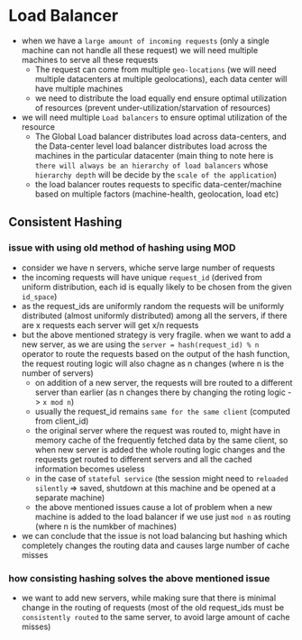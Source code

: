 # Load Balancer
- when we have a `large amount of incoming requests` (only a single machine can not handle all these request) we will need multiple machines to serve all these requests
    - The request can come from multiple `geo-locations` (we will need multiple datacenters at multiple geolocations), each data center will have multiple machines
    - we need to distribute the load equally end ensure optimal utilization of resources (prevent under-utilization/starvation of resources)
- we will need multiple `Load balancers` to ensure optimal utilization of the resource
    - The Global Load balancer distributes load across data-centers, and the Data-center level load balancer distributes load across the machines in the particular datacenter (main thing to note here is `there will always be an hierarchy of load balancers` whose `hierarchy depth` will be decide by the `scale of the application`)
    - the load balancer routes requests to specific data-center/machine based on multiple factors (machine-health, geolocation, load etc)

## Consistent Hashing

### issue with using old method of hashing using MOD
- consider we have n servers, whiche serve large number of requests
- the incoming requests will have unique `request_id` (derived from uniform distribution, each id is equally likely to be chosen from the given `id_space`) 
- as the request_ids are uniformly random the requests will be uniformly distributed (almost uniformly distributed) among all the servers, if there are x requests each server will get x/n requests 
- but the above mentioned strategy is very fragile. when we want to add a new server, as we are using the `server = hash(request_id) % n` operator to route the requests based on the output of the hash function, the request routing logic will also chagne as n changes (where n is the number of servers)
    - on addition of a new server, the requests will bre routed to a different server than earlier (as n changes there by changing the roting logic -> `x mod n`)
    - usually the request_id remains `same for the same client` (computed from client_id)
    - the original server where the request was routed to, might have in memory cache of the frequently fetched data by the same client, so when new server is added the whole routing logic changes and the requests get routed to different servers and all the cached information becomes useless
    - in the case of `stateful service` (the session might need to `reloaded silently` => saved, shutdown at this machine and be opened at a separate machine)
    - the above mentioned issues cause a lot of problem when a new machine is added to the load balancer if we use just `mod n` as routing (where n is the numkber of machines)
- we can conclude that the issue is not load balancing but hashing which completely changes the routing data and causes large number of cache misses

### how consisting hashing solves the above mentioned issue
- we want to add new servers, while making sure that there is minimal change in the routing of requests (most of the old request_ids must be `consistently routed` to the same server, to avoid large amount of cache misses)
